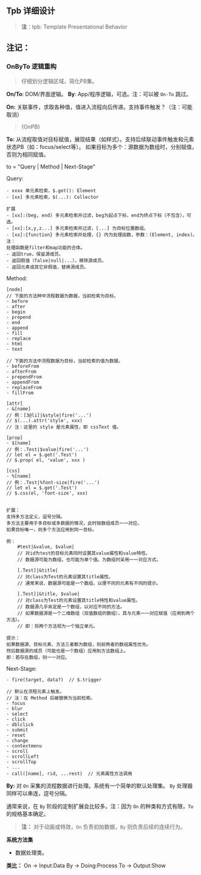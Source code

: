 ## Tpb 详细设计

> **注**：tpb: Template Presentational Behavior


## 注记：

### OnByTo 逻辑重构

> 仔细划分逻辑区域，简化PB集。

**On/To**: DOM/界面逻辑。
**By**: App/程序逻辑，可选。注：可以被 `On-To` 跳过。


**On:**
关联事件，求取各种值，值进入流程向后传递。支持事件触发？（注：可能取消）
> {OnPB}

**To:**
从流程取值对目标赋值，展现结果（如样式）。支持后续联动事件触发和元素状态PB（如：focus/select等）。
如果目标为多个：源数据为数组时，分别赋值，否则为相同赋值。

to = "Query | Method | Next-Stage"

Query:

    - xxxx 单元素检索，$.get(): Element
    - [xx] 多元素检索，$(...): Collector

    扩展
    - [xx]:(beg, end) 多元素检索并过滤，beg为起点下标，end为终点下标（不包含），可选。
    - [xx]:[x,y,z...] 多元素检索并过滤，[...] 为目标位置数组。
    - [xx]:{function} 多元素检索并处理，{} 内为处理函数，参数：(Element, index)。
    注：
    处理函数是filter和map功能的合体。
    - 返回true，保留源成员。
    - 返回假值（false|null|...），移除源成员。
    - 返回元素或其它非假值，替换源成员。


Method:

    [node]
    // 下面的方法种中流程数据为数据，当前检索为目标。
    - before
    - after
    - begin
    - prepend
    - end
    - append
    - fill
    - replace
    - html
    - text

    // 下面的方法中流程数据为目标，当前检索的值为数据。
    - beforeFrom
    - afterFrom
    - prependFrom
    - appendFrom
    - replaceFrom
    - fillFrom

    [attr]
    - &[name]
    // 例：[3@li]|&style|fire('...')
    // $(...).attr('style', xxx)
    // 注：这里的 style 是元素属性，即 cssText 值。

    [prop]
    - $[name]
    // 例：.Test|$value|fire('...')
    // let el = $.get('.Test')
    // $.prop( el, 'value', xxx )

    [css]
    - %[name]
    // 例：.Test|%font-size|fire('...')
    // let el = $.get('.Test')
    // $.css(el, 'font-size', xxx)


    扩展：
    支持多方法定义，逗号分隔。
    多方法主要用于多目标或多数据的情况，此时按数组成员一一对应。
    如果目标唯一，则多个方法应用到同一目标。

    例：
        #test|&value, $value|
        // 对id为test的目标元素同时设置其value属性和value特性。
        // 数据源可能为数组，也可能为单个值。为数组时采用一一对应方式。

        [.Test]|&title|
        // 对class为Test的元素设置其title属性。
        // 通常来说，数据源可能是一个数组，以便不同的元素有不同的提示。

        [.Test]|&title, $value|
        // 对class为Test的元素设置其title特性和value属性。
        // 数据源几乎肯定是一个数组，以对应不同的方法。
        // 如果数据源是一个二维数组（双值数组的数组），其与元素一一对应赋值（应用到两个方法）。
        // 即：将两个方法视为一个独立单元。

    提示：
    如果数据源、目标元素、方法三者都为数组，则前两者的数组属性优先。
    然后数据源的成员（可能也是一个数组）应用到方法数组上。
    即：若存在数组，则一一对应。


Next-Stage:

    - fire(target, data?)  // $.trigger

    // 默认在流程元素上触发。
    // 注：在 Method 后被替换为当前检索。
    - focus
    - blur
    - select
    - click
    - dblclick
    - submit
    - reset
    - change
    - contextmenu
    - scroll
    - scrollLeft
    - scrollTop
    - ...
    - call([name], rid, ...rest)  // 元素属性方法调用


**By:**
对 `On` 采集的流程数据进行处理。系统有一个简单的默认处理集。
`By` 处理器同样可以串连，逗号分隔。

通常来说，在 `By` 阶段的定制扩展会比较多。注：因为 `On` 的种类和方式有限，`To` 的规格基本确定。

> **注：**
> 对于动画或特效，`On` 负责初始数据，`By` 则负责后续的连续行为。


**系统方法集**

- 数据处理类。



**类比：**
    On -> Input:Data
    By -> Doing:Process
    To -> Output:Show
